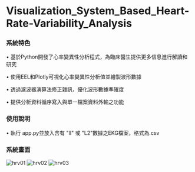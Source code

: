 # Visualization_System_Based_Heart-Rate-Variability_Analysis
### 系統特色
•  基於Python開發了心率變異性分析程式，為臨床醫生提供更多信息進行解讀和研究

•  使用EEL和Plotly可視化心率變異性分析值並繪製波形數據

•  透過濾波器演算法修正雜訊，優化波形數據準確度

•  提供分析資料循序寫入與單一檔案資料外輸之功能
### 使用說明
• 執行 app.py並放入含有 "II" 或 "L2"數據之EKG檔案，格式為.csv
### 系統畫面

![hrv01](https://github.com/joe66366/Visualization_System_Based_Heart-Rate-Variability_Analysis/blob/main/hrv01.png)
![hrv02](https://github.com/joe66366/Visualization_System_Based_Heart-Rate-Variability_Analysis/blob/main/hrv02.png)
![hrv03](https://github.com/joe66366/Visualization_System_Based_Heart-Rate-Variability_Analysis/blob/main/hrv03.png)
